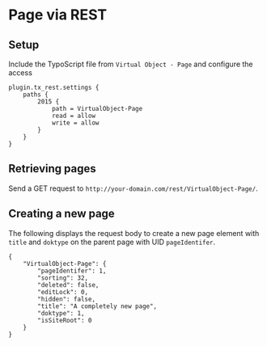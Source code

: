 Page via REST
=============

Setup
-----

Include the TypoScript file from `Virtual Object - Page` and configure the access

	plugin.tx_rest.settings {
		paths {
			2015 {
				path = VirtualObject-Page
				read = allow
				write = allow
			}
		}
	}


Retrieving pages
----------------

Send a GET request to `http://your-domain.com/rest/VirtualObject-Page/`.


Creating a new page
-------------------

The following displays the request body to create a new page element with `title` and `doktype` on the parent page with UID `pageIdentifer`.

	{
		"VirtualObject-Page": {
			"pageIdentifer": 1,
			"sorting": 32,
			"deleted": false,
			"editLock": 0,
			"hidden": false,
			"title": "A completely new page",
			"doktype": 1,
			"isSiteRoot": 0
		}
	}
